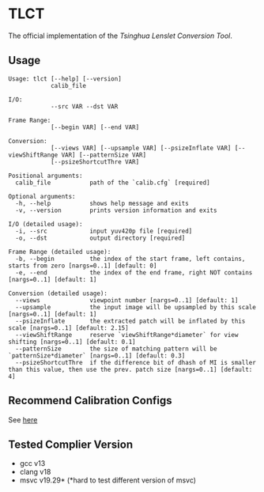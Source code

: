 # TLCT

The official implementation of the *Tsinghua Lenslet Conversion Tool*.

## Usage

```
Usage: tlct [--help] [--version]
            calib_file

I/O:
            --src VAR --dst VAR

Frame Range:
            [--begin VAR] [--end VAR]

Conversion:
            [--views VAR] [--upsample VAR] [--psizeInflate VAR] [--viewShiftRange VAR] [--patternSize VAR]
            [--psizeShortcutThre VAR]

Positional arguments:
  calib_file           path of the `calib.cfg` [required]

Optional arguments:
  -h, --help           shows help message and exits 
  -v, --version        prints version information and exits 

I/O (detailed usage):
  -i, --src            input yuv420p file [required]
  -o, --dst            output directory [required]

Frame Range (detailed usage):
  -b, --begin          the index of the start frame, left contains, starts from zero [nargs=0..1] [default: 0]
  -e, --end            the index of the end frame, right NOT contains [nargs=0..1] [default: 1]

Conversion (detailed usage):
  --views              viewpoint number [nargs=0..1] [default: 1]
  --upsample           the input image will be upsampled by this scale [nargs=0..1] [default: 1]
  --psizeInflate       the extracted patch will be inflated by this scale [nargs=0..1] [default: 2.15]
  --viewShiftRange     reserve `viewShiftRange*diameter` for view shifting [nargs=0..1] [default: 0.1]
  --patternSize        the size of matching pattern will be `patternSize*diameter` [nargs=0..1] [default: 0.3]
  --psizeShortcutThre  if the difference bit of dhash of MI is smaller than this value, then use the prev. patch size [nargs=0..1] [default: 4]
```

## Recommend Calibration Configs

See [here](https://github.com/lumina37/TLCT-test-data/tree/master/recommend)

## Tested Complier Version

+ gcc v13
+ clang v18
+ msvc v19.29* (*hard to test different version of msvc)
